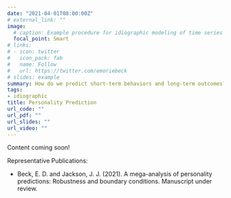 ```yaml
---
date: "2021-04-01T08:00:00Z"
# external_link: ""
image:
  # caption: Example procedure for idiographic modeling of time series data.
  focal_point: Smart
# links:
# - icon: twitter
#   icon_pack: fab
#   name: Follow
#   url: https://twitter.com/emoriebeck
# slides: example
summary: How do we predict short-term behaviors and long-term outcomes? 
tags:
- idiographic
title: Personality Prediction
url_code: ""
url_pdf: ""
url_slides: ""
url_video: ""
---
```


Content coming soon!

Representative Publications:  
- Beck, E. D. and Jackson, J. J. (2021). A mega-analysis of personality predictions: Robustness and boundary conditions. Manuscript under review. 

